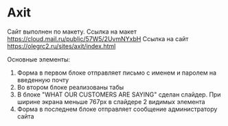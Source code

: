 # Axit

Сайт выполнен по макету. Ссылка на макет https://cloud.mail.ru/public/57W5/2UvmNYxbH
Ссылка на сайт https://olegrc2.ru/sites/axit/index.html

Основные элементы:
  1. Форма в первом блоке отправляет письмо с именем и паролем на введенную почту
  2. Во втором блоке реализованы табы
  3. В блоке "WHAT OUR CUSTOMERS ARE SAYING" сделан слайдер. При ширине экрана меньше 767px в слайдере 2 видимых элемента
  4. Форма в последнем блоке отправляет сообщение администратору сайта
